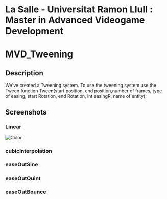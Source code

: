 
# La Salle - Universitat Ramon Llull : Master in Advanced Videogame Development
# MVD_Tweening
## Description
We've created a Tweening system.
To use the tweening system use the Tween function
Tween(start position, end position,number of frames, type of easing, start Rotation, end Rotation, int easingR, name of entity);

## **Screenshots**

### Linear
![Color](https://github.com/incodemon/MVD_Tweening/blob/master/data/assets/example.gif)
### cubicInterpolation

### easeOutSine

### easeOutQuint

### easeOutBounce

